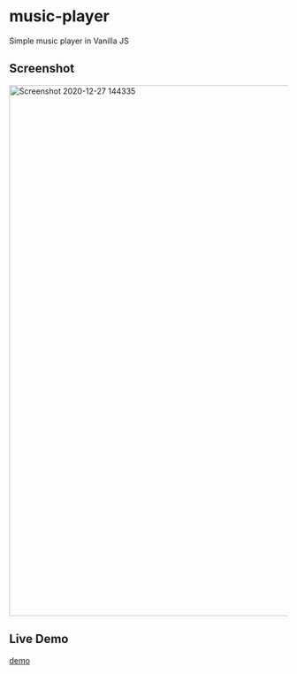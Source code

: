 # music-player
Simple music player in Vanilla JS

## Screenshot
<img width="960" alt="Screenshot 2020-12-27 144335" src="https://user-images.githubusercontent.com/72983747/103169105-6beacc00-4852-11eb-9c17-bf83126117f4.png">

## Live Demo
[demo](https://music-player-anarseferov.netlify.app/)
